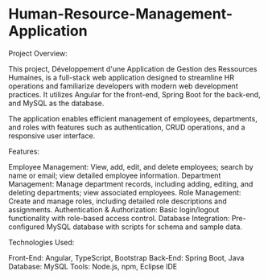 # Human-Resource-Management-Application
Project Overview:

This project, Développement d'une Application de Gestion des Ressources Humaines, is a full-stack web application designed to streamline HR operations and familiarize developers with modern web development practices. It utilizes Angular for the front-end, Spring Boot for the back-end, and MySQL as the database.

The application enables efficient management of employees, departments, and roles with features such as authentication, CRUD operations, and a responsive user interface.

Features:

Employee Management: View, add, edit, and delete employees; search by name or email; view detailed employee information.
Department Management: Manage department records, including adding, editing, and deleting departments; view associated employees.
Role Management: Create and manage roles, including detailed role descriptions and assignments.
Authentication & Authorization: Basic login/logout functionality with role-based access control.
Database Integration: Pre-configured MySQL database with scripts for schema and sample data.

Technologies Used:

Front-End: Angular, TypeScript, Bootstrap
Back-End: Spring Boot, Java
Database: MySQL
Tools: Node.js, npm, Eclipse IDE
